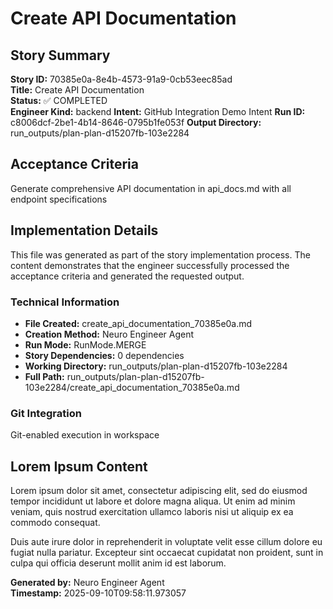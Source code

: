 # Create API Documentation

## Story Summary
**Story ID:** 70385e0a-8e4b-4573-91a9-0cb53eec85ad  
**Title:** Create API Documentation  
**Status:** ✅ COMPLETED  
**Engineer Kind:** backend
**Intent:** GitHub Integration Demo Intent
**Run ID:** c8006dcf-2be1-4b14-8646-0795b1fe053f
**Output Directory:** run_outputs/plan-plan-d15207fb-103e2284

## Acceptance Criteria
Generate comprehensive API documentation in api_docs.md with all endpoint specifications

## Implementation Details
This file was generated as part of the story implementation process. The content demonstrates that the engineer successfully processed the acceptance criteria and generated the requested output.

### Technical Information
- **File Created:** create_api_documentation_70385e0a.md
- **Creation Method:** Neuro Engineer Agent
- **Run Mode:** RunMode.MERGE
- **Story Dependencies:** 0 dependencies
- **Working Directory:** run_outputs/plan-plan-d15207fb-103e2284
- **Full Path:** run_outputs/plan-plan-d15207fb-103e2284/create_api_documentation_70385e0a.md

### Git Integration
Git-enabled execution in workspace

## Lorem Ipsum Content
Lorem ipsum dolor sit amet, consectetur adipiscing elit, sed do eiusmod tempor incididunt ut labore et dolore magna aliqua. Ut enim ad minim veniam, quis nostrud exercitation ullamco laboris nisi ut aliquip ex ea commodo consequat.

Duis aute irure dolor in reprehenderit in voluptate velit esse cillum dolore eu fugiat nulla pariatur. Excepteur sint occaecat cupidatat non proident, sunt in culpa qui officia deserunt mollit anim id est laborum.

**Generated by:** Neuro Engineer Agent  
**Timestamp:** 2025-09-10T09:58:11.973057
